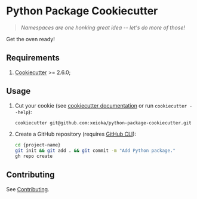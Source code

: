 # Python Package Cookiecutter

> _Namespaces are one honking great idea -- let's do more of those!_

Get the oven ready!

## Requirements

1. [Cookiecutter](https://www.cookiecutter.io) >= 2.6.0;

## Usage

1. Cut your cookie (see [cookiecutter documentation](https://cookiecutter.readthedocs.io/en/stable/usage.html) or run `cookiecutter --help`):

    ```sh
    cookiecutter git@github.com:xeioka/python-package-cookiecutter.git
    ```

2. Create a GitHub repository (requires [GitHub CLI](https://cli.github.com)):

    ```sh
    cd {project-name}
    git init && git add . && git commit -m "Add Python package."
    gh repo create
    ```

## Contributing

See [Contributing](/docs/contributing.md).

